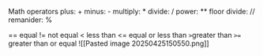 Math operators
plus: +
minus: -
multiply: *
divide: /
power: **
floor divide: //
remanider: %

== equal
!= not equal
< less than
<= equal or less than
`>`greater than
`>=` greater than or equal
![[Pasted image 20250425150550.png]]
